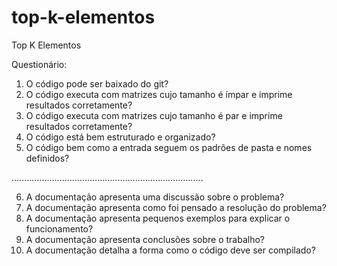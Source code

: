 # top-k-elementos
Top K Elementos

Questionário:

1. O código pode ser baixado do git?
2. O código executa com matrizes cujo tamanho é ímpar e imprime resultados corretamente?
3. O código executa com matrizes cujo tamanho é par e imprime resultados corretamente?
4. O código está bem estruturado e organizado?
5. O código bem como a entrada seguem os padrões de pasta e nomes definidos?


............................................................................


6. A documentação apresenta uma discussão sobre o problema?
7. A documentação apresenta como foi pensado a resolução do problema?
8. A documentação apresenta pequenos exemplos para explicar o funcionamento?
9. A documentação apresenta conclusões sobre o trabalho?
10. A documentação detalha a forma como o código deve ser compilado?